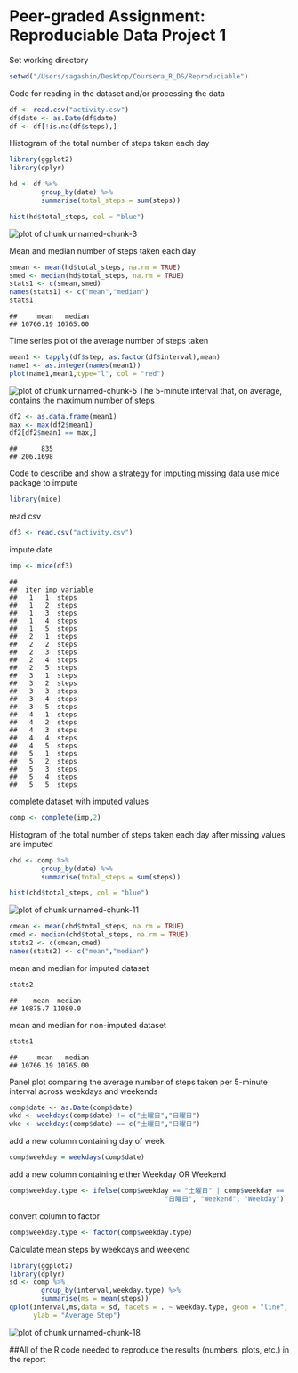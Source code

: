 Peer-graded Assignment: Reproduciable Data Project 1
====================================================

Set working directory

```r
setwd("/Users/sagashin/Desktop/Coursera_R_DS/Reproduciable")
```

Code for reading in the dataset and/or processing the data

```r
df <- read.csv("activity.csv")
df$date <- as.Date(df$date)
df <- df[!is.na(df$steps),]
```

Histogram of the total number of steps taken each day

```r
library(ggplot2)
library(dplyr)

hd <- df %>% 
        group_by(date) %>% 
        summarise(total_steps = sum(steps))

hist(hd$total_steps, col = "blue")
```

![plot of chunk unnamed-chunk-3](figure/unnamed-chunk-3-1.png)

Mean and median number of steps taken each day

```r
smean <- mean(hd$total_steps, na.rm = TRUE)
smed <- median(hd$total_steps, na.rm = TRUE)
stats1 <- c(smean,smed)
names(stats1) <- c("mean","median")
stats1
```

```
##     mean   median 
## 10766.19 10765.00
```

Time series plot of the average number of steps taken

```r
mean1 <- tapply(df$step, as.factor(df$interval),mean)
name1 <- as.integer(names(mean1))
plot(name1,mean1,type="l", col = "red")
```

![plot of chunk unnamed-chunk-5](figure/unnamed-chunk-5-1.png)
The 5-minute interval that, on average, contains the maximum number of steps

```r
df2 <- as.data.frame(mean1)
max <- max(df2$mean1)
df2[df2$mean1 == max,]
```

```
##      835 
## 206.1698
```
Code to describe and show a strategy for imputing missing data use mice package to impute

```r
library(mice)
```
read csv

```r
df3 <- read.csv("activity.csv")
```
impute date

```r
imp <- mice(df3)
```

```
## 
##  iter imp variable
##   1   1  steps
##   1   2  steps
##   1   3  steps
##   1   4  steps
##   1   5  steps
##   2   1  steps
##   2   2  steps
##   2   3  steps
##   2   4  steps
##   2   5  steps
##   3   1  steps
##   3   2  steps
##   3   3  steps
##   3   4  steps
##   3   5  steps
##   4   1  steps
##   4   2  steps
##   4   3  steps
##   4   4  steps
##   4   5  steps
##   5   1  steps
##   5   2  steps
##   5   3  steps
##   5   4  steps
##   5   5  steps
```
complete dataset with imputed values

```r
comp <- complete(imp,2)
```
Histogram of the total number of steps taken each day after missing values are imputed

```r
chd <- comp %>% 
        group_by(date) %>% 
        summarise(total_steps = sum(steps))

hist(chd$total_steps, col = "blue")
```

![plot of chunk unnamed-chunk-11](figure/unnamed-chunk-11-1.png)

```r
cmean <- mean(chd$total_steps, na.rm = TRUE)
cmed <- median(chd$total_steps, na.rm = TRUE)
stats2 <- c(cmean,cmed)
names(stats2) <- c("mean","median")
```
mean and median for imputed dataset

```r
stats2
```

```
##    mean  median 
## 10875.7 11080.0
```
mean and median for non-imputed dataset

```r
stats1
```

```
##     mean   median 
## 10766.19 10765.00
```
Panel plot comparing the average number of steps taken per 5-minute interval across weekdays and weekends

```r
comp$date <- as.Date(comp$date)
wkd <- weekdays(comp$date) != c("土曜日","日曜日")
wke <- weekdays(comp$date) == c("土曜日","日曜日")
```
add a new column containing day of week

```r
comp$weekday = weekdays(comp$date)
```
add a new column containing either Weekday OR Weekend

```r
comp$weekday.type <- ifelse(comp$weekday == "土曜日" | comp$weekday == 
                                       "日曜日", "Weekend", "Weekday")
```
convert column to factor

```r
comp$weekday.type <- factor(comp$weekday.type)
```
Calculate mean steps by weekdays and weekend

```r
library(ggplot2)
library(dplyr)
sd <- comp %>% 
        group_by(interval,weekday.type) %>% 
        summarise(ms = mean(steps))
qplot(interval,ms,data = sd, facets = . ~ weekday.type, geom = "line", color = weekday.type,
      ylab = "Average Step")
```

![plot of chunk unnamed-chunk-18](figure/unnamed-chunk-18-1.png)

##All of the R code needed to reproduce the results (numbers, plots, etc.) in the report
